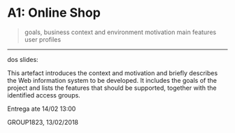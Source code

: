 # A1: Online Shop
 
> goals, business context and environment
> motivation
> main features
> user profiles
 
***

dos slides:

This artefact introduces the context and motivation and briefly describes the
Web information system to be developed.
It includes the goals of the project and lists the features that should be
supported, together with the identified access groups.

Entrega ate 14/02 13:00


GROUP1823, 13/02/2018
